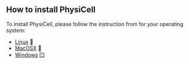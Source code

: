 ## How to install PhysiCell

To install PhysiCell, please follow the instruction from for your operating system:

+ [Linux](https://github.com/Dante-Berth/PhysiGym/blob/main/man/physicell_setup_poweruser_linux_v20250201.pdf) &#x1F427;
+ [MacOSX](https://github.com/Dante-Berth/PhysiGym/blob/main/man/physicell_setup_poweruser_apple_v20250201.pdf) &#x1F350;
+ [Windows](https://github.com/Dante-Berth/PhysiGym/blob/main/man/physicell_setup_poweruser_windows_v20250201.pdf) &#x1FA9F;

